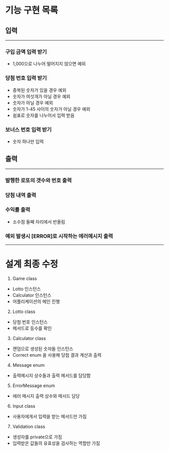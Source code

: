 # 기능 구현 목록


## 입력

---

### 구입 금액 입력 받기   
* 1,000으로 나누어 떨어지지 않으면 예외
### 당첨 번호 입력 받기
* 중복된 숫자가 있을 경우 예외
* 숫자가 여섯개가 아닐 경우 예외
* 숫자가 아닐 경우 예외
* 숫자가 1-45 사이의 숫자가 아닐 경우 예외
* 쉼표로 숫자를 나누어서 입력 받음
### 보너스 번호 입력 받기
* 숫자 하나만 입력

## 출력

---

### 발행한 로또의 갯수와 번호 출력
### 당첨 내역 출력
### 수익률 출력
* 소수점 둘째 자리에서 반올림
### 예외 발생시 [ERROR]로 시작하는 에러메시지 출력

---
# 설계 최종 수정

1. Game class
* Lotto 인스턴스
* Calculator 인스턴스
* 어플리케이션의 메인 진행

2. Lotto class
* 당첨 번호 인스턴스
* 메서드로 등수를 확인

3. Calculator class
* 랜덤으로 생성된 숫자들 인스턴스
* Correct enum 을 사용해 당첨 결과 계산과 출력

4. Message enum
* 출력메시지 상수들과 출력 메서드를 담당함

5. ErrorMessage enum
* 에러 메시지 출력 상수와 메서드 담당

6. Input class
* 사용자에게서 입력을 받는 메서드만 가짐

7. Validation class
* 생성자를 private으로 가짐
* 입력받은 값들의 유효성을 검사하는 역할만 가짐
